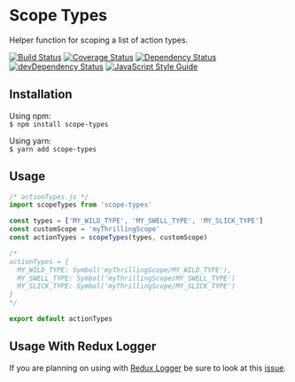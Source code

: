 # Scope Types

Helper function for scoping a list of action types.

[![Build Status](https://travis-ci.org/rongierlach/scope-types.svg?branch=master)](https://travis-ci.org/rongierlach/scope-types) [![Coverage Status](https://coveralls.io/repos/github/rongierlach/scope-types/badge.svg?branch=master)](https://coveralls.io/github/rongierlach/scope-types?branch=master) [![Dependency Status](https://david-dm.org/rongierlach/scope-types.svg)](https://david-dm.org/rongierlach/scope-types) [![devDependency Status](https://david-dm.org/rongierlach/scope-types/dev-status.svg)](https://david-dm.org/rongierlach/scope-types#info=devDependencies) [![JavaScript Style Guide](https://img.shields.io/badge/code_style-standard-brightgreen.svg)](https://standardjs.com)  

## Installation
Using npm:  
`$ npm install scope-types`  

Using yarn:  
`$ yarn add scope-types`

## Usage
```javaScript
/* actionTypes.js */
import scopeTypes from 'scope-types'

const types = ['MY_WILD_TYPE', 'MY_SWELL_TYPE', 'MY_SLICK_TYPE']
const customScope = 'myThrillingScope'
const actionTypes = scopeTypes(types, customScope)

/*
actionTypes = {
  MY_WILD_TYPE: Symbol('myThrillingScope/MY_WILD_TYPE'),
  MY_SWELL_TYPE: Symbol('myThrillingScope/MY_SWELL_TYPE')
  MY_SLICK_TYPE: Symbol('myThrillingScope/MY_SLICK_TYPE')
}
*/

export default actionTypes
```

## Usage With Redux Logger
If you are planning on using with [Redux Logger](https://github.com/evgenyrodionov/redux-logger) be sure to look at this [issue](https://github.com/evgenyrodionov/redux-logger/pull/106).

